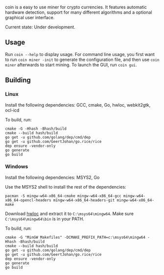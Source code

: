 
coin is a easy to use miner for crypto currencies. It features automatic hardware detection,
support for many different algorithms and a optional graphical user interface.

Current state: Under development.

## Usage

Run `coin --help` to display usage. For command line usage, you first want to run `coin miner -init`
to generate the configuration file, and then use `coin miner` afterwards to start mining. To
launch the GUI, run `coin gui`.

## Building


### Linux

Install the following dependencies: GCC, cmake, Go, hwloc, webkit2gtk, ocl-icd

To build, run:

```
cmake -G -Hhash -Bhash/build
cmake --build hash/build
go get -u github.com/golang/dep/cmd/dep
go get -u github.com/GeertJohan/go.rice/rice
dep ensure -vendor-only
go generate
go build
```

### Windows

Install the following dependencies: MSYS2, Go

Use the MSYS2 shell to install the rest of the dependencies:

```
pacman -S mingw-w64-x86_64-cmake mingw-w64-x86_64-gcc mingw-w64-x86_64-opencl-headers mingw-w64-x86_64-headers-git mingw-w64-x86_64-make
```

Download [hwloc](https://www.open-mpi.org/software/hwloc/v1.11/) and extract it to `C:\msys64\mingw64`.
Make sure `C:\msys64\mingw64\bin` is in your PATH.

To build, run:

```
cmake -G "MinGW Makefiles" -DCMAKE_PREFIX_PATH=c:\msys64\mingw64 -Hhash -Bhash/build
cmake --build hash/build
go get -u github.com/golang/dep/cmd/dep
go get -u github.com/GeertJohan/go.rice/rice
dep ensure -vendor-only
go generate
go build
```
